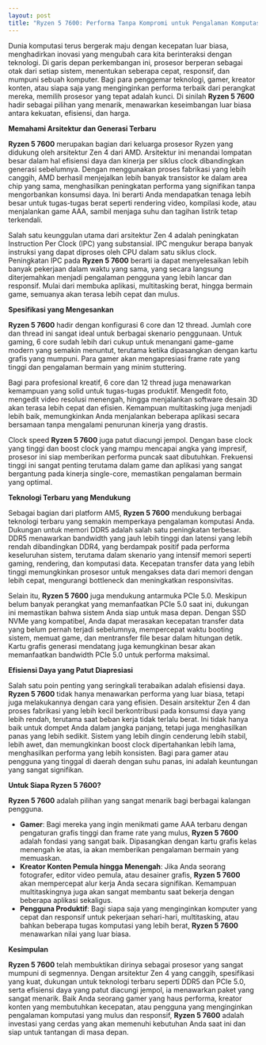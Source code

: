 ```yaml
---
layout: post
title: "Ryzen 5 7600: Performa Tanpa Kompromi untuk Pengalaman Komputasi Modern"
---
```


Dunia komputasi terus bergerak maju dengan kecepatan luar biasa, menghadirkan inovasi yang mengubah cara kita berinteraksi dengan teknologi. Di garis depan perkembangan ini, prosesor berperan sebagai otak dari setiap sistem, menentukan seberapa cepat, responsif, dan mumpuni sebuah komputer. Bagi para penggemar teknologi, gamer, kreator konten, atau siapa saja yang menginginkan performa terbaik dari perangkat mereka, memilih prosesor yang tepat adalah kunci. Di sinilah **Ryzen 5 7600** hadir sebagai pilihan yang menarik, menawarkan keseimbangan luar biasa antara kekuatan, efisiensi, dan harga.

**Memahami Arsitektur dan Generasi Terbaru**

**Ryzen 5 7600** merupakan bagian dari keluarga prosesor Ryzen yang didukung oleh arsitektur Zen 4 dari AMD. Arsitektur ini menandai lompatan besar dalam hal efisiensi daya dan kinerja per siklus clock dibandingkan generasi sebelumnya. Dengan menggunakan proses fabrikasi yang lebih canggih, AMD berhasil menjejalkan lebih banyak transistor ke dalam area chip yang sama, menghasilkan peningkatan performa yang signifikan tanpa mengorbankan konsumsi daya. Ini berarti Anda mendapatkan tenaga lebih besar untuk tugas-tugas berat seperti rendering video, kompilasi kode, atau menjalankan game AAA, sambil menjaga suhu dan tagihan listrik tetap terkendali.

Salah satu keunggulan utama dari arsitektur Zen 4 adalah peningkatan Instruction Per Clock (IPC) yang substansial. IPC mengukur berapa banyak instruksi yang dapat diproses oleh CPU dalam satu siklus clock. Peningkatan IPC pada **Ryzen 5 7600** berarti ia dapat menyelesaikan lebih banyak pekerjaan dalam waktu yang sama, yang secara langsung diterjemahkan menjadi pengalaman pengguna yang lebih lancar dan responsif. Mulai dari membuka aplikasi, multitasking berat, hingga bermain game, semuanya akan terasa lebih cepat dan mulus.

**Spesifikasi yang Mengesankan**

**Ryzen 5 7600** hadir dengan konfigurasi 6 core dan 12 thread. Jumlah core dan thread ini sangat ideal untuk berbagai skenario penggunaan. Untuk gaming, 6 core sudah lebih dari cukup untuk menangani game-game modern yang semakin menuntut, terutama ketika dipasangkan dengan kartu grafis yang mumpuni. Para gamer akan mengapresiasi frame rate yang tinggi dan pengalaman bermain yang minim stuttering.

Bagi para profesional kreatif, 6 core dan 12 thread juga menawarkan kemampuan yang solid untuk tugas-tugas produktif. Mengedit foto, mengedit video resolusi menengah, hingga menjalankan software desain 3D akan terasa lebih cepat dan efisien. Kemampuan multitasking juga menjadi lebih baik, memungkinkan Anda menjalankan beberapa aplikasi secara bersamaan tanpa mengalami penurunan kinerja yang drastis.

Clock speed **Ryzen 5 7600** juga patut diacungi jempol. Dengan base clock yang tinggi dan boost clock yang mampu mencapai angka yang impresif, prosesor ini siap memberikan performa puncak saat dibutuhkan. Frekuensi tinggi ini sangat penting terutama dalam game dan aplikasi yang sangat bergantung pada kinerja single-core, memastikan pengalaman bermain yang optimal.

**Teknologi Terbaru yang Mendukung**

Sebagai bagian dari platform AM5, **Ryzen 5 7600** mendukung berbagai teknologi terbaru yang semakin memperkaya pengalaman komputasi Anda. Dukungan untuk memori DDR5 adalah salah satu peningkatan terbesar. DDR5 menawarkan bandwidth yang jauh lebih tinggi dan latensi yang lebih rendah dibandingkan DDR4, yang berdampak positif pada performa keseluruhan sistem, terutama dalam skenario yang intensif memori seperti gaming, rendering, dan komputasi data. Kecepatan transfer data yang lebih tinggi memungkinkan prosesor untuk mengakses data dari memori dengan lebih cepat, mengurangi bottleneck dan meningkatkan responsivitas.

Selain itu, **Ryzen 5 7600** juga mendukung antarmuka PCIe 5.0. Meskipun belum banyak perangkat yang memanfaatkan PCIe 5.0 saat ini, dukungan ini memastikan bahwa sistem Anda siap untuk masa depan. Dengan SSD NVMe yang kompatibel, Anda dapat merasakan kecepatan transfer data yang belum pernah terjadi sebelumnya, mempercepat waktu booting sistem, memuat game, dan mentransfer file besar dalam hitungan detik. Kartu grafis generasi mendatang juga kemungkinan besar akan memanfaatkan bandwidth PCIe 5.0 untuk performa maksimal.

**Efisiensi Daya yang Patut Diapresiasi**

Salah satu poin penting yang seringkali terabaikan adalah efisiensi daya. **Ryzen 5 7600** tidak hanya menawarkan performa yang luar biasa, tetapi juga melakukannya dengan cara yang efisien. Desain arsitektur Zen 4 dan proses fabrikasi yang lebih kecil berkontribusi pada konsumsi daya yang lebih rendah, terutama saat beban kerja tidak terlalu berat. Ini tidak hanya baik untuk dompet Anda dalam jangka panjang, tetapi juga menghasilkan panas yang lebih sedikit. Sistem yang lebih dingin cenderung lebih stabil, lebih awet, dan memungkinkan boost clock dipertahankan lebih lama, menghasilkan performa yang lebih konsisten. Bagi para gamer atau pengguna yang tinggal di daerah dengan suhu panas, ini adalah keuntungan yang sangat signifikan.

**Untuk Siapa Ryzen 5 7600?**

**Ryzen 5 7600** adalah pilihan yang sangat menarik bagi berbagai kalangan pengguna.
*   **Gamer**: Bagi mereka yang ingin menikmati game AAA terbaru dengan pengaturan grafis tinggi dan frame rate yang mulus, **Ryzen 5 7600** adalah fondasi yang sangat baik. Dipasangkan dengan kartu grafis kelas menengah ke atas, ia akan memberikan pengalaman bermain yang memuaskan.
*   **Kreator Konten Pemula hingga Menengah**: Jika Anda seorang fotografer, editor video pemula, atau desainer grafis, **Ryzen 5 7600** akan mempercepat alur kerja Anda secara signifikan. Kemampuan multitaskingnya juga akan sangat membantu saat bekerja dengan beberapa aplikasi sekaligus.
*   **Pengguna Produktif**: Bagi siapa saja yang menginginkan komputer yang cepat dan responsif untuk pekerjaan sehari-hari, multitasking, atau bahkan beberapa tugas komputasi yang lebih berat, **Ryzen 5 7600** menawarkan nilai yang luar biasa.

**Kesimpulan**

**Ryzen 5 7600** telah membuktikan dirinya sebagai prosesor yang sangat mumpuni di segmennya. Dengan arsitektur Zen 4 yang canggih, spesifikasi yang kuat, dukungan untuk teknologi terbaru seperti DDR5 dan PCIe 5.0, serta efisiensi daya yang patut diacungi jempol, ia menawarkan paket yang sangat menarik. Baik Anda seorang gamer yang haus performa, kreator konten yang membutuhkan kecepatan, atau pengguna yang menginginkan pengalaman komputasi yang mulus dan responsif, **Ryzen 5 7600** adalah investasi yang cerdas yang akan memenuhi kebutuhan Anda saat ini dan siap untuk tantangan di masa depan.
